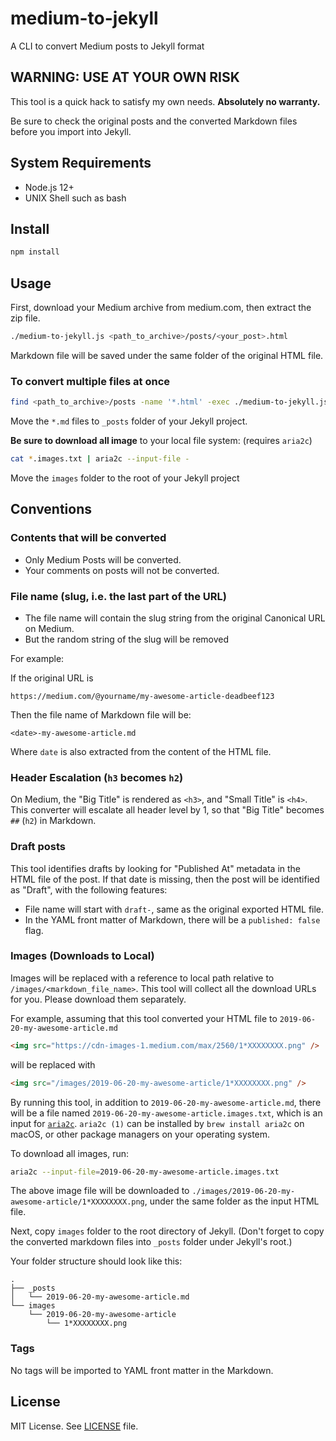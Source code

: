 # medium-to-jekyll

A CLI to convert Medium posts to Jekyll format

## WARNING: USE AT YOUR OWN RISK

This tool is a quick hack to satisfy my own needs. **Absolutely no warranty.**

Be sure to check the original posts and the converted Markdown files before you import into Jekyll.

## System Requirements

- Node.js 12+
- UNIX Shell such as bash

## Install

```sh
npm install
```

## Usage

First, download your Medium archive from medium.com, then extract the zip file.

```sh
./medium-to-jekyll.js <path_to_archive>/posts/<your_post>.html
```

Markdown file will be saved under the same folder of the original HTML file.

### To convert multiple files at once

```sh
find <path_to_archive>/posts -name '*.html' -exec ./medium-to-jekyll.js {} \;
```

Move the `*.md` files to `_posts` folder of your Jekyll project.

**Be sure to download all image** to your local file system: (requires `aria2c`)

```sh
cat *.images.txt | aria2c --input-file -
```

Move the `images` folder to the root of your Jekyll project

## Conventions

### Contents that will be converted

- Only Medium Posts will be converted.
- Your comments on posts will not be converted.

### File name (slug, i.e. the last part of the URL)

- The file name will contain the slug string from the original Canonical URL on Medium.
- But the random string of the slug will be removed

For example:

If the original URL is

```
https://medium.com/@yourname/my-awesome-article-deadbeef123
```

Then the file name of Markdown file will be:

```
<date>-my-awesome-article.md
```

Where `date` is also extracted from the content of the HTML file.

### Header Escalation (`h3` becomes `h2`)

On Medium, the "Big Title" is rendered as `<h3>`, and "Small Title" is `<h4>`.
This converter will escalate all header level by 1, so that "Big Title" becomes `##` (`h2`) in Markdown.

### Draft posts

This tool identifies drafts by looking for "Published At" metadata in the HTML file of the post.
If that date is missing, then the post will be identified as "Draft", with the following features:

- File name will start with `draft-`, same as the original exported HTML file.
- In the YAML front matter of Markdown, there will be a `published: false` flag.

### Images (Downloads to Local)

Images will be replaced with a reference to local path relative to
`/images/<markdown_file_name>`. This tool will collect all the download URLs
for you. Please download them separately.

For example, assuming that this tool converted your HTML file to
`2019-06-20-my-awesome-article.md`

```html
<img src="https://cdn-images-1.medium.com/max/2560/1*XXXXXXXX.png" />
```

will be replaced with

```html
<img src="/images/2019-06-20-my-awesome-article/1*XXXXXXXX.png" />
```

By running this tool, in addition to `2019-06-20-my-awesome-article.md`, there
will be a file named `2019-06-20-my-awesome-article.images.txt`, which is an
input for [`aria2c`](https://aria2.github.io). `aria2c (1)` can be installed by
`brew install aria2c` on macOS, or other package managers on your operating
system.

To download all images, run:

```sh
aria2c --input-file=2019-06-20-my-awesome-article.images.txt
```

The above image file will be downloaded to
`./images/2019-06-20-my-awesome-article/1*XXXXXXXX.png`, under the same folder
as the input HTML file.

Next, copy `images` folder to the root directory of Jekyll. (Don't forget to
copy the converted markdown files into `_posts` folder under Jekyll's root.)

Your folder structure should look like this:

```
.
├── _posts
│   └── 2019-06-20-my-awesome-article.md
└── images
    └── 2019-06-20-my-awesome-article
        └── 1*XXXXXXXX.png
```

### Tags

No tags will be imported to YAML front matter in the Markdown.

## License

MIT License. See [LICENSE](./LICENSE) file.
